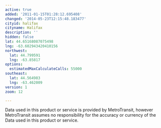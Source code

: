 ```yaml
---
active: true
added: '2011-01-15T01:28:12.695408'
changed: '2014-05-23T12:15:48.183477'
cityid: halifax
cityname: Halifax
description: ''
hidden: false
lat: 44.65168087075498
lng: -63.602943420410156
northwest:
  lat: 44.799591
  lng: -63.85817
options:
  estimatedMaxCalculateCalls: 55000
southeast:
  lat: 44.564983
  lng: -63.462009
version: 1
zoom: 12

---
```


Data used in this product or service is provided by MetroTransit, however MetroTransit assumes no responsibility for the accuracy or currency of the Data used in this product or service.
